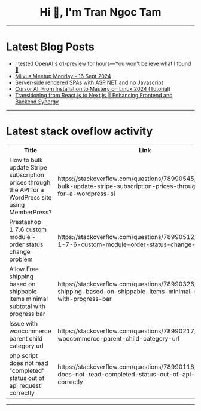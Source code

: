<h1 align="center">Hi 👋, I'm Tran Ngoc Tam</h1>

---

# Latest Blog Posts 
<!-- BLOG-POST-LIST:START -->
- [I tested OpenAI&#39;s o1-preview for hours—You won&#39;t believe what I found 🤯](https://dev.to/composiodev/i-tested-openais-o1-preview-for-hours-you-wont-believe-what-i-found-n6i)
- [Milvus Meetup Monday - 16 Sept 2024](https://dev.to/tspannhw/milvus-meetup-monday-16-sept-2024-3id6)
- [Server-side rendered SPAs with ASP.NET and no Javascript](https://dev.to/dgenezini/server-side-rendered-spas-with-aspnet-and-no-javascript-46d4)
- [Cursor AI: From Installation to Mastery on Linux 2024 &lpar;Tutorial&rpar;](https://dev.to/proflead/cursor-ai-from-installation-to-mastery-on-linux-2024-tutorial-1k79)
- [Transitioning from React.js to Next.js || Enhancing Frontend and Backend Synergy](https://dev.to/tobidelly/transitioning-from-reactjs-to-nextjs-enhancing-frontend-and-backend-synergy-4c2k)
<!-- BLOG-POST-LIST:END -->

---

# Latest stack oveflow activity
<table>
  <tr><th>Title</th><th>Link</th></tr>
  <!-- STACKOVERFLOW:START --><tr><td>How to bulk update Stripe subscription prices through the API for a WordPress site using MemberPress?</td><td>https://stackoverflow.com/questions/78990545/how-to-bulk-update-stripe-subscription-prices-through-the-api-for-a-wordpress-si</td></tr><tr><td>Prestashop 1.7.6 custom module - order status change problem</td><td>https://stackoverflow.com/questions/78990512/prestashop-1-7-6-custom-module-order-status-change-problem</td></tr><tr><td>Allow Free shipping based on shippable items minimal subtotal with progress bar</td><td>https://stackoverflow.com/questions/78990326/allow-free-shipping-based-on-shippable-items-minimal-subtotal-with-progress-bar</td></tr><tr><td>Issue with woocommerce parent child category url</td><td>https://stackoverflow.com/questions/78990217/issue-with-woocommerce-parent-child-category-url</td></tr><tr><td>php script does not read &quot;completed&quot; status out of api request correctly</td><td>https://stackoverflow.com/questions/78990118/php-script-does-not-read-completed-status-out-of-api-request-correctly</td></tr><!-- STACKOVERFLOW:END -->
</table>

---


